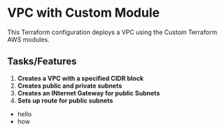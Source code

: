 # VPC with Custom Module

This Terraform configuration deploys a VPC  using the Custom Terraform AWS modules.

## Tasks/Features

1. **Creates a VPC with a specified CIDR block**  
2. **Creates public and private subnets**  
3. **Creates an INternet Gateway for public Subnets**  
4. **Sets up route for public subnets**  

- hello
- how 
